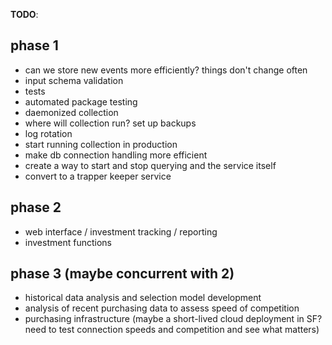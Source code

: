 **TODO**:

## phase 1
* can we store new events more efficiently? things don't change often
* input schema validation
* tests
* automated package testing
* daemonized collection
* where will collection run? set up backups
* log rotation
* start running collection in production
* make db connection handling more efficient
* create a way to start and stop querying and the service itself
* convert to a trapper keeper service

## phase 2
* web interface / investment tracking / reporting
* investment functions

## phase 3 (maybe concurrent with 2)
* historical data analysis and selection model development
* analysis of recent purchasing data to assess speed of competition 
* purchasing infrastructure (maybe a short-lived cloud deployment in SF? need
  to test connection speeds and competition and see what matters)
